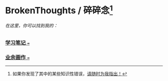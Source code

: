 # BrokenThoughts / 碎碎念[^issues]

###### 在这里，你可以找到我的：

### [学习笔记 `→`](notebook)

### [业余画作 `→`](doddles)

[^issues]: 如果你发现了其中的某些知识性错误，[请随时为我指出！](https://github.com/KrLite/BrokenThoughts/issues)
